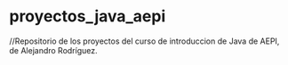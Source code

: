 # proyectos_java_aepi
//Repositorio de los proyectos del curso de introduccion de Java de AEPI, de Alejandro Rodríguez.
